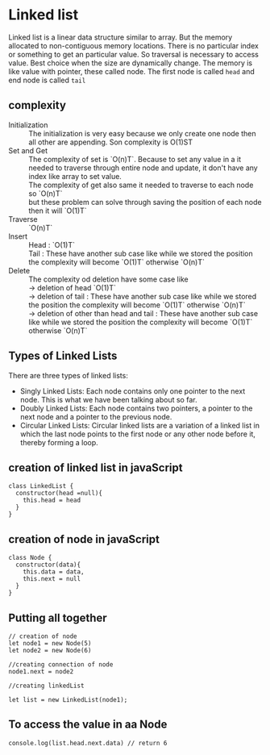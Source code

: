 # Linked list

Linked list is a linear data structure similar to array. But the memory allocated to non-contiguous memory locations. There is no particular index or something to get an particular value. So traversal is necessary to access value. Best choice when the size are dynamically change. The memory is like value with pointer, these called node. The first node is called `head` and end node is called `tail`

## complexity 


<dl>
  <dt>Initialization</dt>
  <dd>The initialization is very easy because we only create one node then all other are appending. Son complexity is O(1)ST
  </dd>
  <dt>Set and Get</dt>
  <dd>The complexity of set is `O(n)T`. Because to set any value in a it needed to traverse through entire node and update, it don't have any index like array to set value.</dd>
  <dd>The complexity of get also same it needed to traverse to each node so `O(n)T`</dd>
  <dd>but these problem can solve through saving the position of each node then it will `O(1)T`</dd>
  <dt>Traverse</dt>
  <dd>`O(n)T`</dd>
  <dt>Insert</dt>
  <dd>
    Head : `O(1)T`<br/>
    Tail : These have another sub case like while we stored the position the complexity will become `O(1)T` otherwise `O(n)T`<br/>
  </dd>
  <dt>Delete</dt>
  <dd>
    The complexity od deletion have some case like <br />
    -> deletion of head `O(1)T`<br />
    -> deletion of tail : These have another sub case like while we stored the position the complexity will become `O(1)T` otherwise `O(n)T`<br />
    -> deletion of other than head and tail : These have another sub case like while we stored the position the complexity will become `O(1)T` otherwise `O(n)T`<br />
  </dd>
</dl>


## Types of Linked Lists
There are three types of linked lists:
<ul>
  <li> Singly Linked Lists: Each node contains only one pointer to the next node. This is what we have been talking about so far.</li>
  <li>Doubly Linked Lists: Each node contains two pointers, a pointer to the next node and a pointer to the previous node.</li>
  <li>Circular Linked Lists: Circular linked lists are a variation of a linked list in which the last node points to the first node or any other node before it, thereby forming a loop.</li>
</ul>


## creation of linked list in javaScript
```
class LinkedList {
  constructor(head =null){
    this.head = head
  }
}
````

## creation of  node in javaScript

```
class Node {
  constructor(data){
    this.data = data,
    this.next = null
  }
}
```


## Putting all together 

```
// creation of node
let node1 = new Node(5)
let node2 = new Node(6)

//creating connection of node
node1.next = node2

//creating linkedList 

let list = new LinkedList(node1);

```

## To access the value in aa Node
```
console.log(list.head.next.data) // return 6
```